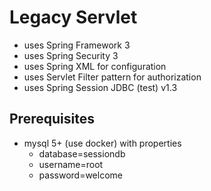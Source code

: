 # Legacy Servlet

- uses Spring Framework 3
- uses Spring Security 3
- uses Spring XML for configuration
- uses Servlet Filter pattern for authorization
- uses Spring Session JDBC (test) v1.3


## Prerequisites

- mysql 5+ (use docker) with properties
  - database=sessiondb
  - username=root
  - password=welcome